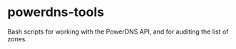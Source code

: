 # powerdns-tools

Bash scripts for working with the PowerDNS API, and for auditing the list of zones.